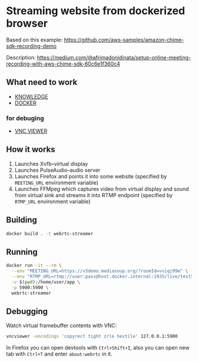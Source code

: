 # Streaming website from dockerized browser

Based on this example: https://github.com/aws-samples/amazon-chime-sdk-recording-demo

Description: https://medium.com/@afrimadonidinata/setup-online-meeting-recording-with-aws-chime-sdk-60c6e1f360c4

## What need to work

- [KNOWLEDGE](https://stackoverflow.com/)
- [DOCKER](https://www.docker.com/get-started/)

### for debuging

- [VNC VIEWER](https://www.realvnc.com/pt/connect/download/viewer/)

## How it works

 1. Launches Xvfb–virtual display
 2. Launches PulseAudio–audio server
 3. Launches Firefox and points it into some website (specified by `MEETING_URL` environment variable)
 4. Launches FFMpeg which captures video from virtual display and sound from virtual sink and streams it into RTMP endpoint (specified by `RTMP_URL` environment variable)

## Building

```sh
docker build . -t webrtc-streamer
```

## Running

```sh
docker run -it --rm \
  --env "MEETING_URL=https://v3demo.mediasoup.org/?roomId=vviqj99m" \
  --env "RTMP_URL=rtmp://user:pass@host.docker.internal:1935/live/testStream" \
  -v $(pwd):/home/user/app \
  -p 5900:5900 \
  webrtc-streamer
```

## Debugging

Watch virtual framebuffer contents with VNC:

```sh
vncviewer -encodings 'copyrect tight zrle hextile' 127.0.0.1:5900
```

In Firefox you can open devtools with `Ctrl+Shift+I`, also you can open new tab with `Ctrl+T` and enter `about:webrtc` in it.
